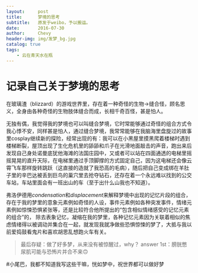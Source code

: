 ```yaml
---
layout:     post
title:      梦境的思考
subtitle:	原发于weibo，予以搬运。
date:       2016-07-30
author:     Chevy
header-img: img/发梦_bg.jpg
catalog: true
tags:
    - 云在青天水在瓶
---
```


# 记录自己关于梦境的思考

在玻璃渣（blizzard）的游戏世界里，存在着一种奇怪的生物→缝合怪，顾名思义，全身由各种奇怪的生物肢体缝合而成，长相千奇百怪，甚是怕人。

无独有偶，我觉得我的梦境也可以叫缝合梦境，它时常能够通过奇怪的组合方式令我心悸不安，同样甚是怕人，通过缝合梦境，我常常能够在我脑海里盘旋过的故事里cosplay继续新的探险，经常出现的有：我可以在小黑屋里摸黑爬着楼梯时遇到楼梯断裂，屋顶出现了生化危机里的舔舔和爪子在光滑地面敲击的声音，跑出来后发现自己身处诺曼底犹他海滩的法国庄园中，又或者可以站在四面通透的电梯里摇摇晃晃的直升天际，在电梯里通过手顶脚撑的方式固定自己，因为这电梯还会像云霄飞车那样旋转跳跃（这直接的造就了我恐高的毛病），随后把自己变成绑在羊肚子里的辛巴达被丢到巨鸟的巢穴里去抢夺钻石，还存在着一个永远难以找到的公交车站，车站里面会有一班出山的车（至于出什么山我也不知道）。

弗洛伊德用*condensation*和*displacement*来解释梦境中出现的记忆片段的组合，存在于我的梦里的意象元素例如奇怪的人设，事件元素例如各种突发事件，情绪元素例如惊悚恐惧紧张等，还是比较符合他所提出的“包含相似情绪感受的记忆元素的组合”的， 除去表象记忆，凝缩在我的梦里，各种记忆元素因为关联着相似的焦虑情绪得以被调动并集合在一起，就发现我就净做些恐惧惊悚的梦了，大抵与我以前爱捣鼓看鬼片和喜欢胡思乱想跑火车有关。

>最后存疑：做了好多梦，从来没有被惊醒过，why？
answer 1st：膀胱憋尿肌可能与恐怖片并合不来🙃

#小尾巴，我都不知道我写这些干嘛，恍如梦中，祝世界都可以做好梦
